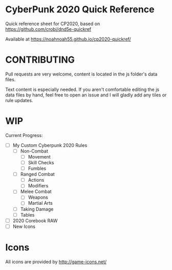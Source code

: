 CyberPunk 2020 Quick Reference
==============

Quick reference sheet for CP2020, based on https://github.com/crobi/dnd5e-quickref

Available at https://noahnoah55.github.io/cp2020-quickref/

CONTRIBUTING
==============
Pull requests are very welcome, content is located in the js folder's data files.

Text content is especially needed.
If you aren't comfortable editing the js data files by hand, feel free to open an issue and I will gladly add any tiles or rule updates.

WIP
==============
Current Progress:
- [ ] My Custom Cyberpunk 2020 Rules 
  - [ ] Non-Combat
    - [ ] Movement
    - [ ] Skill Checks
    - [ ] Fumbles
  - [ ] Ranged Combat
    - [ ] Actions
    - [ ] Modifiers
  - [ ] Melee Combat
    - [ ] Weapons
    - [ ] Martial Arts
  - [ ] Taking Damage
  - [ ] Tables
- [ ] 2020 Corebook RAW
- [ ] New Icons

Icons
==============

All icons are provided by http://game-icons.net/

